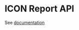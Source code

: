 # ICON Report API

See [documentation](https://htmlpreview.github.io/?https://github.com/coface/business-information-api/blob/master/report-api/documentation/documentation.html)
